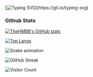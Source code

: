 [![Typing SVG](https://readme-typing-svg.herokuapp.com?font=Fira+Code&duration=2500&pause=1000&color=40C9FF&vCenter=true&width=435&lines=Hello+World!+I'm+TheHMBB;Welcome+to+my+GitHub+profile!)](https://git.io/typing-svg)

### Github Stats

[![TheHMBB's GitHub stats](https://github-readme-stats.vercel.app/api?username=TheHMBB&count_private=true&show_icons=true&theme=tokyonight)]()

[![Top Langs](https://github-readme-stats.vercel.app/api/top-langs/?username=TheHMBB)]()


![Snake animation](https://github.com/TheHMBB/TheHMBB/blob/output/github-contribution-grid-snake.svg)

![GitHub Streak](https://streak-stats.demolab.com?user=TheHMBB&theme=tokyonight&hide_border=true)

![Visitor Count](https://komarev.com/ghpvc/?username=TheHMBB&style=flat-square&color=blue)

